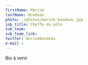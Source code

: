 ```yaml
---
firstName: Marine
lastName: Boudeau
photo: ./photos/marine-boudeau.jpg
job_title: Cheffe du pôle
sub_team:
sub_team_link:
twitter: marineboudeau
e-mail :
---
```


Bio à venir
